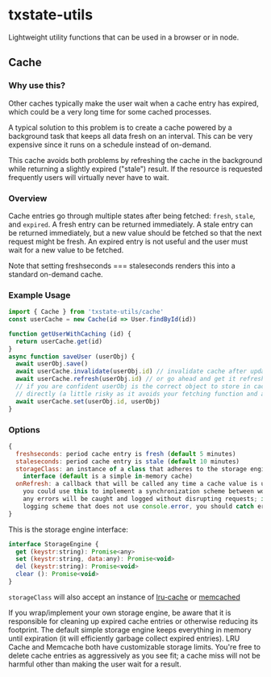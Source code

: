 # txstate-utils
Lightweight utility functions that can be used in a browser or in node.

## Cache
### Why use this?
Other caches typically make the user wait when a cache entry has expired, which could be a very long time for some cached processes.

A typical solution to this problem is to create a cache powered by a background task that keeps all data fresh on an interval. This can be very expensive since it runs on a schedule instead of on-demand.

This cache avoids both problems by refreshing the cache in the background while returning a slightly expired ("stale") result. If the resource is requested frequently users will virtually never have to wait.

### Overview
Cache entries go through multiple states after being fetched: `fresh`, `stale`, and `expired`. A fresh entry can be returned immediately. A stale entry can be returned immediately, but a new value should be fetched so that the next request might be fresh. An expired entry is not useful and the user must wait for a new value to be fetched.

Note that setting freshseconds === staleseconds renders this into a standard on-demand cache.

### Example Usage
```javascript
import { Cache } from 'txstate-utils/cache'
const userCache = new Cache(id => User.findById(id))

function getUserWithCaching (id) {
  return userCache.get(id)
}
async function saveUser (userObj) {
  await userObj.save()
  await userCache.invalidate(userObj.id) // invalidate cache after update
  await userCache.refresh(userObj.id) // or go ahead and get it refreshed immediately
  // if you are confident userObj is the correct object to store in cache, you may set it
  // directly (a little risky as it avoids your fetching function and any logic it may be applying)
  await userCache.set(userObj.id, userObj)
}
```
### Options
```javascript
{
  freshseconds: period cache entry is fresh (default 5 minutes)
  staleseconds: period cache entry is stale (default 10 minutes)
  storageClass: an instance of a class that adheres to the storage engine
    interface (default is a simple in-memory cache)
  onRefresh: a callback that will be called any time a cache value is updated
    you could use this to implement a synchronization scheme between workers or instances
    any errors will be caught and logged without disrupting requests; if you have a custom
    logging scheme that does not use console.error, you should catch errors yourself
}
```
This is the storage engine interface:
```javascript
interface StorageEngine {
  get (keystr:string): Promise<any>
  set (keystr:string, data:any): Promise<void>
  del (keystr:string): Promise<void>
  clear (): Promise<void>
}
```
`storageClass` will also accept an instance of [lru-cache](https://www.npmjs.com/package/lru-cache) or [memcached](https://www.npmjs.com/package/memcached)

If you wrap/implement your own storage engine, be aware that it is responsible for cleaning up expired cache entries or otherwise reducing its footprint. The default simple storage engine keeps everything in memory until expiration (it will efficiently garbage collect expired entries). LRU Cache and Memcache both have customizable storage limits. You're free to delete cache entries as aggressively as you see fit; a cache miss will not be harmful other than making the user wait for a result.
